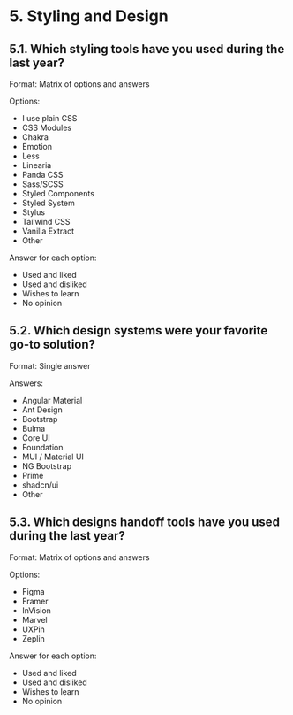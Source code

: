 # 5. Styling and Design

## 5.1. Which styling tools have you used during the last year?

Format: Matrix of options and answers

Options:
- I use plain CSS
- CSS Modules
- Chakra
- Emotion
- Less
- Linearia
- Panda CSS
- Sass/SCSS
- Styled Components
- Styled System
- Stylus
- Tailwind CSS
- Vanilla Extract
- Other

Answer for each option:
- Used and liked
- Used and disliked
- Wishes to learn
- No opinion

## 5.2. Which design systems were your favorite go-to solution?

Format: Single answer

Answers:
- Angular Material
- Ant Design
- Bootstrap
- Bulma
- Core UI
- Foundation
- MUI / Material UI
- NG Bootstrap
- Prime
- shadcn/ui
- Other

## 5.3. Which designs handoff tools have you used during the last year?

Format: Matrix of options and answers

Options:
- Figma
- Framer
- InVision
- Marvel
- UXPin
- Zeplin

Answer for each option:
- Used and liked
- Used and disliked
- Wishes to learn
- No opinion